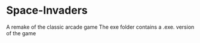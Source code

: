 # Space-Invaders
A remake of the classic arcade game
The exe folder contains a .exe. version of the game

